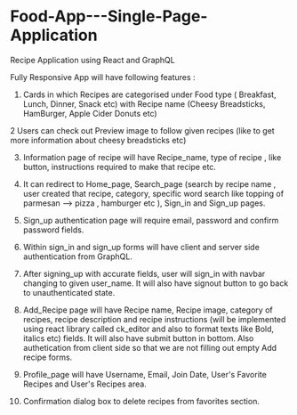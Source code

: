 # Food-App---Single-Page-Application

Recipe Application using React and GraphQL

Fully Responsive App will have following features : 

1. Cards in which Recipes are categorised under Food type ( Breakfast, Lunch, Dinner, Snack etc) with Recipe name (Cheesy Breadsticks, HamBurger, Apple Cider Donuts etc)

2  Users can check out Preview image to follow given recipes (like to get more information about cheesy breadsticks etc)

3. Information page of recipe will have Recipe_name, type of recipe , like button, instructions required to make that recipe etc.
 
4. It can redirect to Home_page, Search_page (search by recipe name , user created that recipe, category, specific word search like topping of parmesan --> pizza , hamburger etc ), Sign_in  and Sign_up pages.

5. Sign_up authentication page will require email, password and confirm password fields.

6. Within sign_in and sign_up forms will have client and server side authentication from GraphQL.

7.  After signing_up with accurate fields, user will sign_in with navbar changing to given user_name. It will also have signout button to go back to unauthenticated state.

8. Add_Recipe page will have Recipe name, Recipe image, category of recipes, recipe description and recipe instructions (will be implemented using react library called ck_editor and also to format texts like Bold, italics etc)  fields. It will also have submit button in bottom. Also authetication from client side so that we are not filling out empty Add recipe forms.

9.  Profile_page will have Username, Email, Join Date, User's Favorite Recipes and User's Recipes area.

10. Confirmation dialog box to delete recipes from favorites section.

